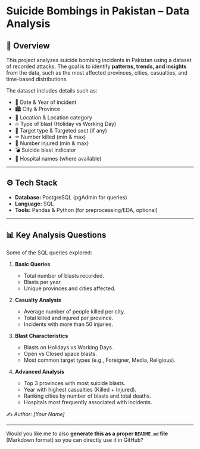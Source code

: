# Suicide Bombings in Pakistan – Data Analysis

## 📌 Overview

This project analyzes suicide bombing incidents in Pakistan using a dataset of recorded attacks. The goal is to identify **patterns, trends, and insights** from the data, such as the most affected provinces, cities, casualties, and time-based distributions.

The dataset includes details such as:

* 📅 Date & Year of incident
* 🏙 City & Province
* 📍 Location & Location category
* 🔥 Type of blast (Holiday vs Working Day)
* 🎯 Target type & Targeted sect (if any)
* ⚰️ Number killed (min & max)
* 🏥 Number injured (min & max)
* 💣 Suicide blast indicator
* 🏥 Hospital names (where available)

---

## ⚙️ Tech Stack

* **Database:** PostgreSQL (pgAdmin for queries)
* **Language:** SQL
* **Tools:** Pandas & Python (for preprocessing/EDA, optional)

---

## 📊 Key Analysis Questions

Some of the SQL queries explored:

1. **Basic Queries**

   * Total number of blasts recorded.
   * Blasts per year.
   * Unique provinces and cities affected.

2. **Casualty Analysis**

   * Average number of people killed per city.
   * Total killed and injured per province.
   * Incidents with more than 50 injuries.

3. **Blast Characteristics**

   * Blasts on Holidays vs Working Days.
   * Open vs Closed space blasts.
   * Most common target types (e.g., Foreigner, Media, Religious).

4. **Advanced Analysis**

   * Top 3 provinces with most suicide blasts.
   * Year with highest casualties (Killed + Injured).
   * Ranking cities by number of blasts and total deaths.
   * Hospitals most frequently associated with incidents.


✍️ *Author: \[Your Name]*

---

Would you like me to also **generate this as a proper `README.md` file** (Markdown format) so you can directly use it in GitHub?

